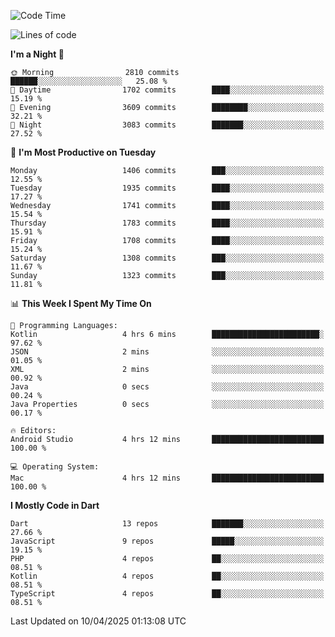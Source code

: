 <!--START_SECTION:waka-->
![Code Time](http://img.shields.io/badge/Code%20Time-1%2C191%20hrs%202%20mins-blue)

![Lines of code](https://img.shields.io/badge/From%20Hello%20World%20I%27ve%20Written-3.8%20million%20lines%20of%20code-blue)

**I'm a Night 🦉** 

```text
🌞 Morning                2810 commits        ██████░░░░░░░░░░░░░░░░░░░   25.08 % 
🌆 Daytime                1702 commits        ████░░░░░░░░░░░░░░░░░░░░░   15.19 % 
🌃 Evening                3609 commits        ████████░░░░░░░░░░░░░░░░░   32.21 % 
🌙 Night                  3083 commits        ███████░░░░░░░░░░░░░░░░░░   27.52 % 
```
📅 **I'm Most Productive on Tuesday** 

```text
Monday                   1406 commits        ███░░░░░░░░░░░░░░░░░░░░░░   12.55 % 
Tuesday                  1935 commits        ████░░░░░░░░░░░░░░░░░░░░░   17.27 % 
Wednesday                1741 commits        ████░░░░░░░░░░░░░░░░░░░░░   15.54 % 
Thursday                 1783 commits        ████░░░░░░░░░░░░░░░░░░░░░   15.91 % 
Friday                   1708 commits        ████░░░░░░░░░░░░░░░░░░░░░   15.24 % 
Saturday                 1308 commits        ███░░░░░░░░░░░░░░░░░░░░░░   11.67 % 
Sunday                   1323 commits        ███░░░░░░░░░░░░░░░░░░░░░░   11.81 % 
```


📊 **This Week I Spent My Time On** 

```text
💬 Programming Languages: 
Kotlin                   4 hrs 6 mins        ████████████████████████░   97.62 % 
JSON                     2 mins              ░░░░░░░░░░░░░░░░░░░░░░░░░   01.05 % 
XML                      2 mins              ░░░░░░░░░░░░░░░░░░░░░░░░░   00.92 % 
Java                     0 secs              ░░░░░░░░░░░░░░░░░░░░░░░░░   00.24 % 
Java Properties          0 secs              ░░░░░░░░░░░░░░░░░░░░░░░░░   00.17 % 

🔥 Editors: 
Android Studio           4 hrs 12 mins       █████████████████████████   100.00 % 

💻 Operating System: 
Mac                      4 hrs 12 mins       █████████████████████████   100.00 % 
```

**I Mostly Code in Dart** 

```text
Dart                     13 repos            ███████░░░░░░░░░░░░░░░░░░   27.66 % 
JavaScript               9 repos             █████░░░░░░░░░░░░░░░░░░░░   19.15 % 
PHP                      4 repos             ██░░░░░░░░░░░░░░░░░░░░░░░   08.51 % 
Kotlin                   4 repos             ██░░░░░░░░░░░░░░░░░░░░░░░   08.51 % 
TypeScript               4 repos             ██░░░░░░░░░░░░░░░░░░░░░░░   08.51 % 
```




 Last Updated on 10/04/2025 01:13:08 UTC
<!--END_SECTION:waka-->
